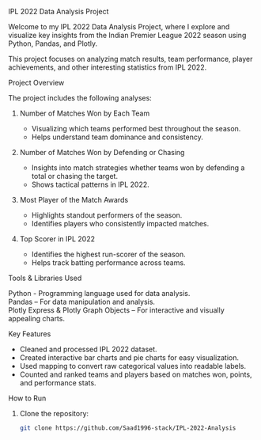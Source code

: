 IPL 2022 Data Analysis Project

Welcome to my IPL 2022 Data Analysis Project, where I explore and visualize key insights from the Indian Premier League 2022 season using Python, Pandas, and Plotly.

This project focuses on analyzing match results, team performance, player achievements, and other interesting statistics from IPL 2022.

Project Overview

The project includes the following analyses:

1. Number of Matches Won by Each Team 
   - Visualizing which teams performed best throughout the season.  
   - Helps understand team dominance and consistency.

2. Number of Matches Won by Defending or Chasing
   - Insights into match strategies whether teams won by defending a total or chasing the target.  
   - Shows tactical patterns in IPL 2022.

3. Most Player of the Match Awards
   - Highlights standout performers of the season.  
   - Identifies players who consistently impacted matches.

4. Top Scorer in IPL 2022
   - Identifies the highest run-scorer of the season.  
   - Helps track batting performance across teams.

Tools & Libraries Used

Python - Programming language used for data analysis.  
Pandas – For data manipulation and analysis.  
Plotly Express & Plotly Graph Objects – For interactive and visually appealing charts.  

 Key Features

- Cleaned and processed IPL 2022 dataset.  
- Created interactive bar charts and pie charts for easy visualization.  
- Used mapping to convert raw categorical values into readable labels.  
- Counted and ranked teams and players based on matches won, points, and performance stats.  

How to Run

1. Clone the repository:  
   ```bash
   git clone https://github.com/Saad1996-stack/IPL-2022-Analysis

